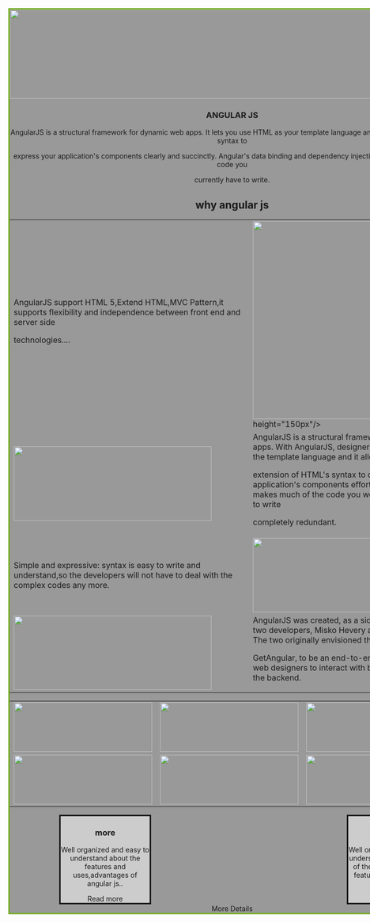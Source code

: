 
<!DOCTYPE html>
<html>
<head>
<style>
div.main {
    width:900px;
    margin: auto;
    border: 3px solid #73AD21;
	background-color: #999;
	
	
}
div.bg1{
	background-color: #999;
}
	

div.bg{
	background-color:white;
}

span {
    background-color: black;
   border-style:solid;
   border-color:#000;
   color:#FFF;
}

p.solid {
	border-style: solid;
	 background-color:#0FF;
	 }

</style>
</head>
<body>
<div class="main">
<center><img src="http://www.templatescraze.com/web-design-articles/wp-content/uploads/2015/12/AngularJS.jpg" width="900px" height="180px"/>

<div>
<h3>ANGULAR JS</h3>
AngularJS is a structural framework for dynamic web apps. It lets you use HTML as your template language and lets you extend HTML's syntax to 

express your application's components clearly and succinctly. Angular's data binding and dependency injection eliminate much of the code you 

currently have to write.
</div>

<div class="bg">
<h2>why angular js</h2>
<table>
<tr>

<td>AngularJS support HTML 5,Extend HTML,MVC Pattern,it supports flexibility and independence between front end and server side 

technologies....</td>
<td width="40%"><img src="https://www.techtic.com/wp-content/uploads/2016/06/angularjs-development-company_big.png" width="400px" 

height="150px"/></td></tr>

<tr>
<td><img src="http://www.inspiringmeme.com/wp-content/uploads/2017/11/angularjs-and-reactjs-framework.jpg" width="400px" height="150px"/></td>
<td>AngularJS is a structural framework for dynamic web apps. With AngularJS, designers can use HTML as the template language and it allows for the 

extension of HTML's syntax to convey the application's components effortlessly. Angular makes much of the code you would otherwise have to write 

completely redundant. </td>
</tr>
<tr>

<td>Simple and expressive: syntax is easy to write and understand,so the developers will not have to deal with the complex codes any more.</td>
<td width="40%"><img src="https://image.slidesharecdn.com/newamazingthingsaboutangularjs2-160208083830/95/new-amazing-things-about-angularjs-20-3-

638.jpg?cb=1454956469" width="400px" height="150px"/></td></tr>

<tr>
<td><img src="http://www.howtowhatis.net/wp-content/uploads/2016/06/angular.png" width="400px" height="150px"/></td>
<td>AngularJS was created, as a side project, in 2009 by two developers, Misko Hevery and Adam Abrons. The two originally envisioned their project, 

GetAngular, to be an end-to-end tool that allowed web designers to interact with both the frontend and the backend.</td>
</tr>

</table>
</div>

<div class="bg1">
<table>
<tr>
<td><img src="https://udemy-images.udemy.com/course/240x135/177912_a7c8_6.jpg" width="280px" height="100px"/></td>
<td><img src="https://udemy-images.udemy.com/course/240x135/177912_a7c8_6.jpg" width="280px" height="100px"/></td>
<td><img src="https://udemy-images.udemy.com/course/240x135/177912_a7c8_6.jpg" width="280px" height="100px"/></td>
</tr>
<tr>
<td><img src="https://www.techtic.com/wp-content/uploads/2017/01/angular3.jpg" width="280px" height="100px"/></td>
<td><img src="https://www.techtic.com/wp-content/uploads/2017/01/angular3.jpg" width="280px" height="100px"/></td>
<td><img src="https://www.techtic.com/wp-content/uploads/2017/01/angular3.jpg" width="280px" height="100px"/></td>
</tr>
</table>
</div>


<div class="bg">

<div style="float:left; width:20%; margin-left:100px;  border-style:solid; background-color:#CCC"  >
<h3 align="center">more</h3>
<p>Well organized and easy to understand about the features and uses,advantages of angular js.. </p>
<center><span>Read more</span> </center> <!-- Set Div As your requirement -->
</div>
<div style="float:rignt; width:20%; margin-left:650px; border-style:solid; background-color:#CCC">
<h3 align="center">more</h3>
<p>Well organized and easy to understand abot the feuter of the angular js,and the feature of the angular js developer is... </p>

<center><span>Read more</span> </center> <!-- Set Div As your requirement -->
</div>

<div align="center">
<span>More Details</span></div>


</div>
</div>
</body>
</html>

